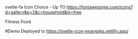 svelte-fa
Icon Choice - Up TO
https://fontawesome.com/icons?d=gallery&p=2&c=household&m=free

Fitness
Food

#Demo
Deployed to https://svelte-icon-examples.netlify.app/
